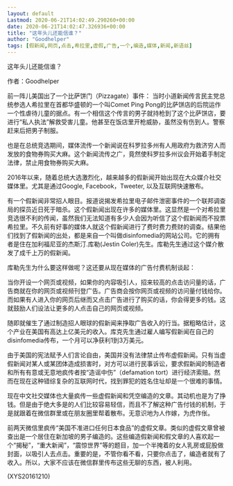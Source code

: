 ```yaml
---
layout: default
Lastmod: 2020-06-21T14:02:49.290260+00:00
date: 2020-06-21T14:02:47.326936+00:00
title: "这年头儿还能信谁？"
author: "Goodhelper"
tags: [假新闻,网页,点击,希拉里,虚假,广告,一个,编造,媒体,新闻,新语丝]
---
```


这年头儿还能信谁？

作者：Goodhelper

前一阵儿美国出了一个比萨饼门（Pizzagate）事件： 当时小道新闻传言民主党总统参选人希拉里在首都华盛顿的一个叫Comet Ping Pong的比萨饼店的后院运作一个性虐待儿童的据点。有一个相信这个传言的男子就持枪到了这个比萨饼店，要进行“私人执法”解救受害儿童。他甚至在饭店里开枪威胁，虽然没有伤到人。警察赶来后把男子制服。

也是在总统竞选期间，媒体流传一个新闻说在科罗拉多州有人用政府为救济穷人而发放的食物券购买大麻。这个新闻流传之广，竟然使科罗拉多州议会开始着手制定法律，禁止用食物券购买大麻。

2016年以来，随着总统大选激烈化，越来越多的假新闻开始出现在大众媒介社交媒体里。尤其是通过Google, Facebook，Tweeter, 以及互联网快速散布。

有一个假新闻非常招人眼目。报道说揭发希拉里电子邮件泄密事件的一个联邦调查局的探员近日死于暗杀。这个假新闻出现在许多的媒体里。这显然是一个对希拉里竞选很不利的传闻，虽然我们无法知道有多少人会因为听信了这个假新闻而不投票希拉里。不久前有好事的媒体人就这个假新闻进行了费时费力费财的调查。结果他们找到了假新闻的出处，都是来自一个叫做disinfomedia的网站公司。它的拥有者是住在加利福尼亚的杰斯汀.库勒(Jestin Coler)先生。库勒先生通过这个媒介散发了成千上万的假新闻。

库勒先生为什么要这样做呢？这还要从现在媒体的广告付费机制谈起：

当你开设一个网页或视频，如果你的内容吸引人，招来较高的点击访问量的话，广告商就在你的网页或视频刊登广告。广告商会按你网页或视频的访问量付钱给你。而如果有人进入你的网页后继而又点击广告进行了购买的话，你会得更多的钱。这就鼓励人们设法让更多的人点击自己的网页或视频。

随即就催生了通过制造招人眼球的假新闻来挣取广告收入的行当。据粗略估计，这个产业在美国有高达上亿美元的收入。库克先生通过雇人编写假新闻在自己的disinfomedia传布，一个月可以净获利1到3万美元。

由于美国的宪法赋予人们言论自由，美国并没有法律禁止传布虚假新闻。只有当虚假新闻对某人或某团体造成损害时，对方可以进行民事诉讼，要求假新闻的制造者和所有有意或无意地疯传者按“造谣中伤”（defamation tort）进行经济索赔。然而在现在这种错综复杂的互联网时代，找到罪犯的姓名住址却是一个很难的事情。

现在中文社交媒体也大量疯传一些虚假新闻和凭空编造的文章。其动机也是为了挣钱。但是由于绝大多是的人们比较容易轻信，而且不了解这种广告付钱的机制，于是就跟着在微信群里或在朋友圈里帮着散布。无意识地为人作嫁，为虎作伥。

前两天微信里疯传“美国不准进口任何日本食品”的虚假文章。类似的虚假文章曾被查出是一个居住在新加坡的男子编造的。这些编造假新闻和假文章的人喜欢起一个“揭秘”，“重大新闻”，“震惊世界”等的题目，加一个半掩着的女人乳房或屁股做封面，以吸引人去点击。重要的是，不管你看不看，只要你点击了，编造者就有了收入。所以，大家不应该在微信群里传布这些无聊的东西，被人利用。

(XYS20161210)

